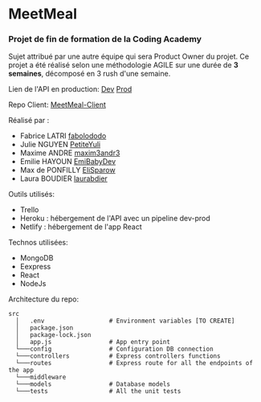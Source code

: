 # MeetMeal
### Projet de fin de formation de la Coding Academy
Sujet attribué par une autre équipe qui sera Product Owner du projet. 
Ce projet a été réalisé selon une méthodologie AGILE sur une durée de **3 semaines**, décomposé en 3 rush d'une semaine.

Lien de l'API en production:
[Dev](https://meetmeal-dev.herokuapp.com/)
[Prod](https://meetmeal.herokuapp.com/)

Repo Client:
[MeetMeal-Client](https://github.com/EliSparow/MeetMeal-client)

Réalisé par :
- Fabrice LATRI [fabolododo](https://github.com/fabolododo)
- Julie NGUYEN [PetiteYuli](https://github.com/PetiteYuli)
- Maxime ANDRE [maxim3andr3](https://github.com/maxim3andr3)
- Emilie HAYOUN [EmiBabyDev](https://github.com/EmiBabyDev)
- Max de PONFILLY [EliSparow](https://github.com/elisparow)
- Laura BOUDIER [laurabdier](https://github.com/laurabdier)

Outils utilisés:
- Trello
- Heroku : hébergement de l'API avec un pipeline dev-prod
- Netlify : hébergement de l'app React


Technos utilisées:
- MongoDB
- Eexpress
- React
- NodeJs

Architecture du repo:
```
src
  │   .env                  # Environment variables [TO CREATE]
  │   package.json          
  │   package-lock.json  
  │   app.js                # App entry point
  └───config                # Configuration DB connection
  └───controllers           # Express controllers functions
  └───routes                # Express route for all the endpoints of the app
  └───middleware
  └───models                # Database models
  └───tests                 # All the unit tests
```
